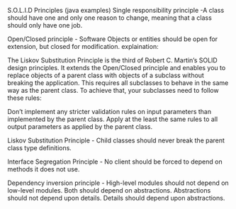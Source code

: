 S.O.L.I.D Principles (java examples)
Single responsibility principle -A class should have one and only one reason to change, meaning that a class should only have one job.

Open/Closed principle - Software Objects or entities should be open for extension, but closed for modification.
explaination:

  The Liskov Substitution Principle is the third of Robert C. Martin’s SOLID design principles. It extends the Open/Closed principle and enables you to replace objects of a parent class with objects of a subclass without breaking the application. This requires all subclasses to behave in the same way as the parent class. To achieve that, your subclasses need to follow these rules:

  Don’t implement any stricter validation rules on input parameters than implemented by the parent class.
  Apply at the least the same rules to all output parameters as applied by the parent class.

  Liskov Substitution Principle - Child classes should never break the parent class type definitions.

  Interface Segregation Principle - No client should be forced to depend on methods it does not use.

Dependency inversion principle - High-level modules should not depend on low-level modules. Both should depend on abstractions. Abstractions should not depend upon details. Details should depend upon abstractions.
